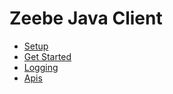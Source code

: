 # Zeebe Java Client

* [Setup](java-client/setup.html)
* [Get Started](java-client/get-started.html)
* [Logging](java-client/logging.html)
* [Apis](java-client/apis.html)
